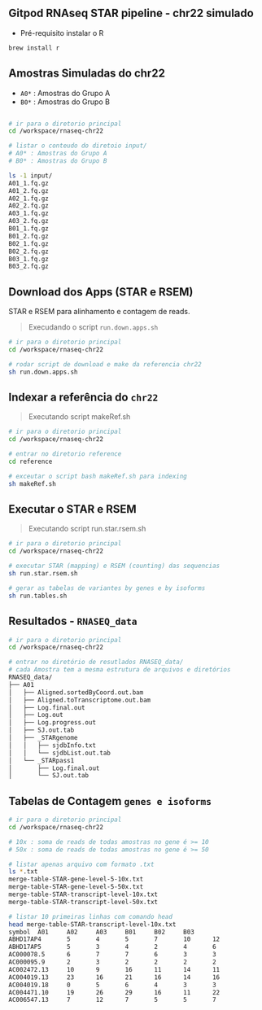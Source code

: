 ## Gitpod RNAseq STAR pipeline - chr22 simulado

* Pré-requisito instalar o R

```bash
brew install r
```

## Amostras Simuladas do chr22

* `A0*` : Amostras do Grupo A
* `B0*` : Amostras do Grupo B

```bash

# ir para o diretorio principal
cd /workspace/rnaseq-chr22

# listar o conteudo do diretoio input/
# A0* : Amostras do Grupo A
# B0* : Amostras do Grupo B

ls -1 input/
A01_1.fq.gz
A01_2.fq.gz
A02_1.fq.gz
A02_2.fq.gz
A03_1.fq.gz
A03_2.fq.gz
B01_1.fq.gz
B01_2.fq.gz
B02_1.fq.gz
B02_2.fq.gz
B03_1.fq.gz
B03_2.fq.gz
```

## Download dos Apps (STAR e RSEM)
STAR e RSEM para alinhamento e contagem de reads.

> Execudando o script `run.down.apps.sh`
```bash
# ir para o diretorio principal
cd /workspace/rnaseq-chr22

# rodar script de download e make da referencia chr22
sh run.down.apps.sh 
```
## Indexar a referência do `chr22`

> Executando script makeRef.sh
```bash
# ir para o diretorio principal
cd /workspace/rnaseq-chr22

# entrar no diretorio reference
cd reference

# exceutar o script bash makeRef.sh para indexing
sh makeRef.sh
```

## Executar o STAR e RSEM

> Executando script run.star.rsem.sh
```bash
# ir para o diretorio principal
cd /workspace/rnaseq-chr22

# executar STAR (mapping) e RSEM (counting) das sequencias
sh run.star.rsem.sh

# gerar as tabelas de variantes by genes e by isoforms
sh run.tables.sh
```

## Resultados - `RNASEQ_data`

```bash
# ir para o diretorio principal
cd /workspace/rnaseq-chr22

# entrar no diretório de resutlados RNASEQ_data/
# cada Amostra tem a mesma estrutura de arquivos e diretórios
RNASEQ_data/
├── A01
│   ├── Aligned.sortedByCoord.out.bam
│   ├── Aligned.toTranscriptome.out.bam
│   ├── Log.final.out
│   ├── Log.out
│   ├── Log.progress.out
│   ├── SJ.out.tab
│   ├── _STARgenome
│   │   ├── sjdbInfo.txt
│   │   └── sjdbList.out.tab
│   └── _STARpass1
│       ├── Log.final.out
│       └── SJ.out.tab

```

## Tabelas de Contagem `genes e isoforms`

```bash
# ir para o diretorio principal
cd /workspace/rnaseq-chr22

# 10x : soma de reads de todas amostras no gene é >= 10
# 50x : soma de reads de todas amostras no gene é >= 50

# listar apenas arquivo com formato .txt
ls *.txt
merge-table-STAR-gene-level-5-10x.txt
merge-table-STAR-gene-level-5-50x.txt
merge-table-STAR-transcript-level-10x.txt
merge-table-STAR-transcript-level-50x.txt

# listar 10 primeiras linhas com comando head
head merge-table-STAR-transcript-level-10x.txt
symbol  A01     A02     A03     B01     B02     B03
ABHD17AP4       5       4       5       7       10      12
ABHD17AP5       5       3       4       2       4       6
AC000078.5      6       7       7       6       3       3
AC000095.9      2       3       2       2       2       2
AC002472.13     10      9       16      11      14      11
AC004019.13     23      16      21      16      14      16
AC004019.18     0       5       6       4       3       3
AC004471.10     19      26      29      16      11      22
AC006547.13     7       12      7       5       5       7
```

